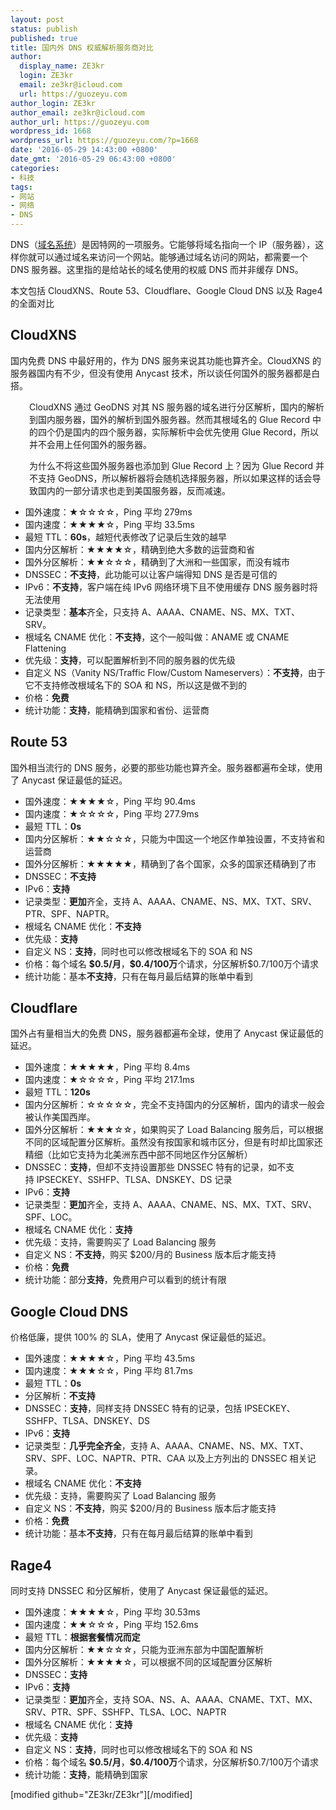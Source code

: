 ```yaml
---
layout: post
status: publish
published: true
title: 国内外 DNS 权威解析服务商对比
author:
  display_name: ZE3kr
  login: ZE3kr
  email: ze3kr@icloud.com
  url: https://guozeyu.com
author_login: ZE3kr
author_email: ze3kr@icloud.com
author_url: https://guozeyu.com
wordpress_id: 1668
wordpress_url: https://guozeyu.com/?p=1668
date: '2016-05-29 14:43:00 +0800'
date_gmt: '2016-05-29 06:43:00 +0800'
categories:
- 科技
tags:
- 网站
- 网络
- DNS
---
```

<p>DNS（<a href="https://zh.wikipedia.org/wiki/域名系统" target="_blank">域名系统</a>）是因特网的一项服务。它能够将域名指向一个 IP（服务器），这样你就可以通过域名来访问一个网站。能够通过域名访问的网站，都需要一个 DNS 服务器。这里指的是给站长的域名使用的权威 DNS 而并非缓存 DNS。</p>
<p>本文包括 CloudXNS、Route 53、Cloudflare、Google Cloud DNS 以及 Rage4 的全面对比<!--more--></p>
<h2>CloudXNS</h2>
<p>国内免费 DNS 中最好用的，作为 DNS 服务来说其功能也算齐全。CloudXNS 的服务器国内有不少，但没有使用 Anycast 技术，所以谈任何国外的服务器都是白搭。</p>
<p style="text-align: left; padding-left: 30px;">CloudXNS 通过 GeoDNS 对其 NS 服务器的域名进行分区解析，国内的解析到国内服务器，国外的解析到国外服务器。然而其根域名的 Glue Record 中的四个仍是国内的四个服务器，实际解析中会优先使用 Glue Record，所以并不会用上任何国外的服务器。</p>
<p style="text-align: left; padding-left: 30px;">为什么不将这些国外服务器也添加到 Glue Record 上？因为 Glue Record 并不支持 GeoDNS，所以解析器将会随机选择服务器，所以如果这样的话会导致国内的一部分请求也走到美国服务器，反而减速。</p>
<ul>
<li>国外速度：★☆☆☆☆，Ping 平均 279ms</li>
<li>国内速度：★★★★☆，Ping 平均 33.5ms</li>
<li>最短 TTL：<strong>60s</strong>，越短代表修改了记录后生效的越早</li>
<li>国内分区解析：★★★★☆，精确到绝大多数的运营商和省</li>
<li>国外分区解析：★★☆☆☆，精确到了大洲和一些国家，而没有城市</li>
<li>DNSSEC：<strong>不支持</strong>，此功能可以让客户端得知 DNS 是否是可信的</li>
<li>IPv6：<strong>不支持</strong>，客户端在纯 IPv6 网络环境下且不使用缓存 DNS 服务器时将无法使用</li>
<li>记录类型：<strong>基本</strong>齐全，只支持 A、AAAA、CNAME、NS、MX、TXT、SRV。</li>
<li>根域名 CNAME 优化：<b>不支持</b>，这个一般叫做：ANAME 或 CNAME Flattening</li>
<li>优先级：<strong>支持</strong>，可以配置解析到不同的服务器的优先级</li>
<li>自定义 NS（Vanity NS/Traffic Flow/Custom Nameservers）：<strong>不支持</strong>，由于它不支持修改根域名下的 SOA 和 NS，所以这是做不到的</li>
<li>价格：<strong>免费</strong></li>
<li>统计功能：<strong>支持</strong>，能精确到国家和省份、运营商</li>
</ul>
<h2>Route 53</h2>
<p>国外相当流行的 DNS 服务，必要的那些功能也算齐全。服务器都遍布全球，使用了 Anycast 保证最低的延迟。</p>
<ul>
<li>国外速度：★★★★☆，Ping 平均 90.4ms</li>
<li>国内速度：★☆☆☆☆，Ping 平均 277.9ms</li>
<li>最短 TTL：<strong>0s</strong></li>
<li>国内分区解析：★★☆☆☆，只能为中国这一个地区作单独设置，不支持省和运营商</li>
<li>国外分区解析：★★★★★，精确到了各个国家，众多的国家还精确到了市</li>
<li>DNSSEC：<strong>不支持</strong></li>
<li>IPv6：<strong>支持</strong></li>
<li>记录类型：<b>更加</b>齐全，支持 A、AAAA、CNAME、NS、MX、TXT、SRV、PTR、SPF、NAPTR。</li>
<li>根域名 CNAME 优化：<strong>不支持</strong></li>
<li>优先级：<strong>支持</strong></li>
<li>自定义 NS：<strong>支持</strong>，同时也可以修改根域名下的 SOA 和 NS</li>
<li>价格：每个域名 <strong>$0.5/月</strong>，<strong>$0.4/100万</strong>个请求，分区解析$0.7/100万个请求</li>
<li>统计功能：基本<strong>不支持</strong>，只有在每月最后结算的账单中看到</li>
</ul>
<h2>Cloudflare</h2>
<p>国外占有量相当大的免费 DNS，服务器都遍布全球，使用了 Anycast 保证最低的延迟。</p>
<ul>
<li>国外速度：★★★★★，Ping 平均 8.4ms</li>
<li>国内速度：★☆☆☆☆，Ping 平均 217.1ms</li>
<li>最短 TTL：<strong>120s</strong></li>
<li>国内分区解析：☆☆☆☆☆，完全不支持国内的分区解析，国内的请求一般会被认作美国西岸。</li>
<li>国外分区解析：★★★☆☆，如果购买了 Load Balancing 服务后，可以根据不同的区域配置分区解析。虽然没有按国家和城市区分，但是有时却比国家还精细（比如它支持为北美洲东西中部不同地区作分区解析）</li>
<li>DNSSEC：<strong>支持</strong>，但却不支持设置那些 DNSSEC 特有的记录，如不支持 IPSECKEY、SSHFP、TLSA、DNSKEY、DS 记录</li>
<li>IPv6：<strong>支持</strong></li>
<li>记录类型：<strong>更加</strong>齐全，支持 A、AAAA、CNAME、NS、MX、TXT、SRV、SPF、LOC。</li>
<li>根域名 CNAME 优化：<strong>支持</strong></li>
<li>优先级：支持，需要购买了 Load Balancing 服务</li>
<li>自定义 NS：<strong>不支持</strong>，购买 $200/月的 Business 版本后才能支持</li>
<li>价格：<strong>免费</strong></li>
<li>统计功能：部分<strong>支持</strong>，免费用户可以看到的统计有限</li>
</ul>
<h2>Google Cloud DNS</h2>
<p>价格低廉，提供 100% 的 SLA，使用了 Anycast 保证最低的延迟。</p>
<ul>
<li>国外速度：★★★★☆，Ping 平均 43.5ms</li>
<li>国内速度：★★★☆☆，Ping 平均 81.7ms</li>
<li>最短 TTL：<strong>0s</strong></li>
<li>分区解析：<strong>不支持</strong></li>
<li>DNSSEC：<strong>支持</strong>，同样支持 DNSSEC 特有的记录，包括 IPSECKEY、SSHFP、TLSA、DNSKEY、DS</li>
<li>IPv6：<strong>支持</strong></li>
<li>记录类型：<strong>几乎完全齐全</strong>，支持 A、AAAA、CNAME、NS、MX、TXT、SRV、SPF、LOC、NAPTR、PTR、CAA 以及上方列出的 DNSSEC 相关记录。</li>
<li>根域名 CNAME 优化：<strong>不支持</strong></li>
<li>优先级：支持，需要购买了 Load Balancing 服务</li>
<li>自定义 NS：<strong>不支持</strong>，购买 $200/月的 Business 版本后才能支持</li>
<li>价格：<strong>免费</strong></li>
<li>统计功能：基本<strong>不支持</strong>，只有在每月最后结算的账单中看到</li>
</ul>
<h2>Rage4</h2>
<p>同时支持 DNSSEC 和分区解析，使用了 Anycast 保证最低的延迟。</p>
<ul>
<li>国外速度：★★★★☆，Ping 平均 30.53ms</li>
<li>国内速度：★★☆☆☆，Ping 平均 152.6ms</li>
<li>最短 TTL：<b>根据套餐情况而定</b></li>
<li>国内分区解析：★★☆☆☆，只能为亚洲东部为中国配置解析</li>
<li>国外分区解析：★★★★☆，可以根据不同的区域配置分区解析</li>
<li>DNSSEC：<strong>支持</strong></li>
<li>IPv6：<strong>支持</strong></li>
<li>记录类型：<b>更加</b>齐全，支持 SOA、NS、A、AAAA、CNAME、TXT、MX、SRV、PTR、SPF、SSHFP、TLSA、LOC、NAPTR</li>
<li>根域名 CNAME 优化：<strong>支持</strong></li>
<li>优先级：<strong>支持</strong></li>
<li>自定义 NS：<strong>支持</strong>，同时也可以修改根域名下的 SOA 和 NS</li>
<li>价格：每个域名 <strong>$0.5/月</strong>，<strong>$0.4/100万</strong>个请求，分区解析$0.7/100万个请求</li>
<li>统计功能：<strong>支持</strong>，能精确到国家</li>
</ul>
<p>[modified github="ZE3kr/ZE3kr"][/modified]</p>
